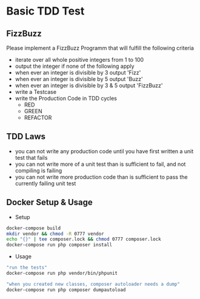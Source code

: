 Basic TDD Test
==================

FizzBuzz
--------
Please implement a FizzBuzz Programm that will fulfill the following criteria 
* iterate over all whole positive integers from 1 to 100
* output the integer if none of the following apply
* when ever an integer is divisible by 3 output 'Fizz'
* when ever an integer is divisible by 5 output 'Buzz'
* when ever an integer is divisible by 3 & 5 output 'FizzBuzz'
* write a Testcase
* write the Production Code in TDD cycles 
  * RED
  * GREEN
  * REFACTOR

TDD Laws
--------
* you can not write any production code until you have first written a unit test that fails
* you can not write more of a unit test than is sufficient to fail, and not compiling is failing
* you can not write more production code than is sufficient to pass the currently failing unit test


Docker Setup & Usage
-------------------- 
* Setup
```bash
docker-compose build
mkdir vendor && chmod -R 0777 vendor
echo "{}" | tee composer.lock && chmod 0777 composer.lock
docker-compose run php composer install

```

* Usage
```bash
"run the tests"
docker-compose run php vendor/bin/phpunit

"when you created new classes, composer autoloader needs a dump"
docker-compose run php composer dumpautoload
```
